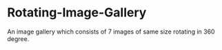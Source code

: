 # Rotating-Image-Gallery
An image gallery which consists of 7 images of same size rotating in 360 degree. 
